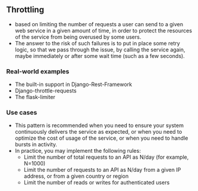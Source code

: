 ## Throttling
- based on limiting the number of requests a user can send to a given web service in a given amount of time, in order to protect the resources of the service from being overused by some users.
- The answer to the risk of such failures is to put in place some retry logic, so that we pass through the issue, by calling the service again, maybe immediately or after some wait time (such as a few seconds).

### Real-world examples
- The built-in support in Django-Rest-Framework
- Django-throttle-requests 
- The flask-limiter

### Use cases
- This pattern is recommended when you need to ensure your system continuously delivers the service as expected, or when you need to optimize the cost of usage of the service, or when you need to handle bursts in activity.
- In practice, you may implement the following rules:
    - Limit the number of total requests to an API as N/day (for example, N=1000)
    - Limit the number of requests to an API as N/day from a given IP address, or from a given country or region
    - Limit the number of reads or writes for authenticated users

